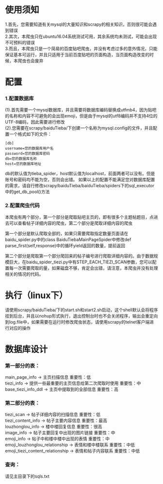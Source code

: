# 使用须知
1.首先，您需要知道有关mysql的大量知识和scrapy的相关知识，否则很可能会遇到错误<br>
2.其次，本爬虫只在ubuntu16.04系统测试可用，其余系统均未测试，可能会出现不可预料的错误<br>
3.而且，本爬虫只是一个简易的百度贴吧爬虫，并没有考虑过多的意外情况，只能保证基本可运行，并且只适用于当前百度贴吧的页面构造，当页面构造改变的时候，本爬虫也会废弃

# 配置
### 1.配置数据库
(1).首先需要一个mysql数据库，并且需要将数据库编码替换成utfmb4，因为贴吧的名称和内容不可避免的会出现emoji，但是由于mysql的utf8编码并不支持4位的UTF-8编码，因此需要进行修改<br>
(2).您需要在scrapy/baiduTieba/下创建一个名称为mysql.config的文件，并且配置一个格式如下的文件：
```
[db]
username=您的数据库用户名
password=您的数据库密码
db=您的数据库名称
host=您的数据库地址

```
db的默认值为tieba_spider，host默认值为localhost，前面两者可以没有。但是账号和密码均不能为空，否则会出错。
如果以上的配置不能满足您对数据库配置的需求，请自行修改scrapy/baiduTieba/baiduTieba/spiders下的sql_executor中的get_db_pool()方法
### 2.配置爬虫代码
本爬虫有两个部分，第一个部分是爬取贴吧主页的，即有很多个主题帖题目，点进去可以查看帖子详细内容的爬虫，第二个部分是爬取详细内容的爬虫

第一个部分是默认爬取全部的，如果只需要爬取指定数量页面请在baidu_spider.py中的class BaiduTiebaMainPageSpider中修改def parse_first(self,response)中的循环yield返回的数量，提前返回

第二个部分是爬取第一个部分爬回来的帖子编号进行爬取详细内容的。由于数据规模巨大，在baidu_spider_tiezi.py中有STEP_EACH_TIEZI_SCAN参数，您可以配置每一次需要爬取的量，如果磁盘不够，肯定会出错，请注意，本爬虫并没有处理相关的情况的代码。

# 执行（linux下）
请使用scrapy/baiduTieba/下的start.sh和start2.sh启动，这个shell默认会将程序挂到后台，并且以nohup形式执行，退出控制台时也不会关闭程序，输出会重定向到log.file中，如果需要在运行时修改爬虫状态，请使用scrapy的telnet客户端进行对应的操作

# 数据库设计
### 第一部分的表：

main_page_info -> 主页扫描信息 重要性：低<br>
tiezi_info -> 提供一些最重要的主页信息给第二次爬取时使用 重要性：中<br>
base_tiezi_info_ddl -> 主页中提取到的全部信息 重要性：高<br>

### 第二部分的表：

tiezi_scan -> 帖子详细内容的扫描信息 重要性：低<br>
tiezi_content_info -> 帖子主要内容信息 重要性：最高<br>
louzhonglou_info -> 楼中楼回复信息 重要性：很高<br>
image_info -> 帖子主要回复中出现的图片链接 重要性：中<br>
emoji_info -> 帖子中和楼中楼中出现的表情 重要性：中<br>
emoji_louzhonglou_relationship -> 表情和楼中楼联系 重要性：中低<br>
emoji_tiezi_content_relationship -> 表情和帖子内容联系 重要性：中低<br>

### 查询：
请见主目录下的sqls.txt
